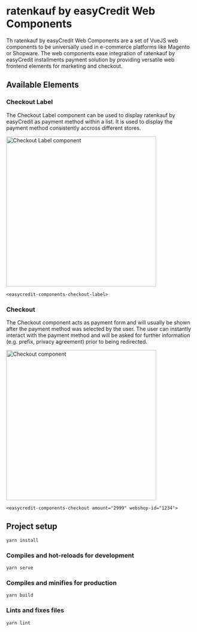 # ratenkauf by easyCredit Web Components

Th ratenkauf by easyCredit Web Components are a set of VueJS web components to be universally used in e-commerce platforms like Magento or Shopware. The web components ease integration of ratenkauf by easyCredit installments payment solution by providing versatile web frontend elements for marketing and checkout.

## Available Elements

### Checkout Label

The Checkout Label component can be used to display ratenkauf by easyCredit as payment method within a list. It is used to display the payment method consistently accross different stores.

<img src="https://raw.githubusercontent.com/netzkollektiv/easycredit-components/integration/examples/easycredit-components-checkout-label.png" alt="Checkout Label component" width="400">

```
<easycredit-components-checkout-label>
```

### Checkout

The Checkout component acts as payment form and will usually be shown after the payment method was selected by the user. The user can instantly interact with the payment method and will be asked for further information (e.g. prefix, privacy agreement) prior to being redirected.

<img src="https://raw.githubusercontent.com/netzkollektiv/easycredit-components/integration/examples/easycredit-components-checkout.png" alt="Checkout component" width="400">

```
<easycredit-components-checkout amount="2999" webshop-id="1234">
```

## Project setup
```
yarn install
```

### Compiles and hot-reloads for development
```
yarn serve
```

### Compiles and minifies for production
```
yarn build
```

### Lints and fixes files
```
yarn lint
```
